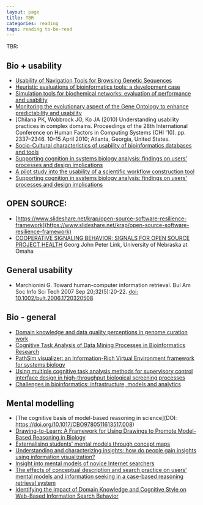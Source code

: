 ```yaml
---
layout: page
title: TBR
categories: reading
tags: reading to-be-read
---
```


TBR:

## Bio + usability  

- [Usability of Navigation Tools for Browsing Genetic Sequences](http://dl.acm.org/citation.cfm?id=1862287)
- [Heuristic evaluations of bioinformatics tools: a development case](http://link.springer.com/chapter/10.1007/978-3-642-02574-7_37)
- [Simulation tools for biochemical networks: evaluation of performance and usability](http://bioinformatics.oxfordjournals.org/content/21/3/357.short)
- [Monitoring the evolutionary aspect of the Gene Ontology to enhance predictability and usability](http://bmcbioinformatics.biomedcentral.com/articles/10.1186/1471-2105-9-S3-S7)
- [Chilana PK, Wobbrock JO, Ko JA (2010) Understanding usability practices in complex domains. Proceedings of the 28th International Conference on Human Factors in Computing Systems (CHI '10). pp. 2337–2346. 10–15 April 2010; Atlanta, Georgia, United States.
- [Socio-Cultural characteristics of usability of bioinformatics databases and tools](http://www.tandfonline.com/doi/abs/10.1179/030801811X12941390545726)
- [Supporting cognition in systems biology analysis: findings on users' processes and design implications](http://j-biomed-discovery.biomedcentral.com/articles/10.1186/1747-5333-4-2)
- [A pilot study into the usability of a scientific workflow construction tool](http://dspace.ucalgary.ca/handle/1880/46486)
- [Supporting cognition in systems biology analysis: findings on users' processes and design implications](http://j-biomed-discovery.biomedcentral.com/articles/10.1186/1747-5333-4-2)

## OPEN SOURCE:

- [https://www.slideshare.net/krap/open-source-software-resilience-framework](https://www.slideshare.net/krap/open-source-software-resilience-framework)
- [COOPERATIVE SIGNALING BEHAVIOR: SIGNALS FOR OPEN SOURCE PROJECT HEALTH](https://digitalcommons.unomaha.edu/isqastudent/1/) Georg John Peter Link, University of Nebraska at Omaha

## General usability

- Marchionini G. Toward human-computer information retrieval. Bul Am Soc Info Sci Tech 2007 Sep 20;32(5):20-22. [doi:
10.1002/bult.2006.1720320508](https://onlinelibrary.wiley.com/doi/full/10.1002/bult.2006.1720320508)

## Bio - general

- [Domain knowledge and data quality perceptions in genome curation work](https://doi-org.manchester.idm.oclc.org/10.1108/JD-08-2013-0104)
- [Cognitive Task Analysis of Data Mining Processes in Bioinformatics Research](https://doi-org.manchester.idm.oclc.org/10.1177%2F154193120404800533)
- [PathSim visualizer: an Information-Rich Virtual Environment framework for systems biology](https://doi-org.manchester.idm.oclc.org/10.1145/985040.985042)
- [Using multiple cognitive task analysis methods for supervisory control interface design in high-throughput biological screening processes](https://doi-org.manchester.idm.oclc.org/10.1007/s10111-006-0029-9)
- [Challenges in bioinformatics: infrastructure, models and analytics](https://doi.org/10.1016/S0167-7799\(01\)01603-1)

## Mental modelling

- [The cognitive basis of model-based reasoning in science](DOI: https://doi.org/10.1017/CBO9780511613517.008)
- [Drawing-to-Learn: A Framework for Using Drawings to Promote Model-Based Reasoning in Biology](https://doi.org/10.1187/cbe.14-08-0128)
- [Externalising students' mental models through concept maps](https://doi-org.manchester.idm.oclc.org/10.1080/00219266.2007.9656078)
- [Understanding and characterizing insights: how do people gain insights using information visualization?](https://doi-org.manchester.idm.oclc.org/10.1145/1377966.1377971)
- [Insight into mental models of novice Internet searchers](https://doi-org.manchester.idm.oclc.org/10.1145/792704.792711)
- [The effects of conceptual description and search practice on users’ mental models and information seeking in a case-based reasoning retrieval system](https://doi.org/10.1016/j.ipm.2007.03.008)
- [Identifying the Impact of Domain Knowledge and Cognitive Style on Web-Based Information Search Behavior ](https://doi-org.manchester.idm.oclc.org/10.2190/T6R2-5111-5805-10MT)

